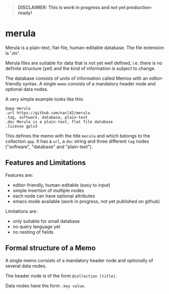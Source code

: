 
>
> **DISCLAIMER: This is work in progress and not yet production-ready!**
>

# merula

Merula is a plain-text, flat-file, human-editable database. The file
extension is '.mr'.

Merula files are suitable for data that is not yet well defined,
i.e. there is no definite structure (yet) and the kind of information
is subject to change.

The database consists of units of information called Memos with an
editor-friendly syntax. A single `memo` consists of a mandatory header
node and optional data nodes.

A very simple example looks like this:

```
@app merula
.url https://github.com/nacl42/merula
.tag, software, database, plain-text
.doc Merula is a plain-text, flat file database
.license gplv3
```

This defines the memo with the title `merula` and which belongs to the
collection `app`. It has a `url`, a `doc` string and three different
`tag` nodes ("software", "database" and "plain-text").

## Features and Limitations

Features are:
* editor-friendly, human-editable (easy to input)
* simple insertion of multiple nodes
* each node can have optional attributes
* emacs mode available (work in progress, not yet published on github)

Limitations are:
* only suitable for small database
* no query language yet
* no nesting of fields

## Formal structure of a Memo

A single memo consists of a mandatory header node and optionally of
several data nodes.

The header node is of the form `@collection [title]`.

Data nodes have the form `.key value`.
